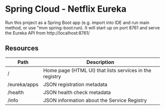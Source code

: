 # Spring Cloud - Netflix Eureka

Run this project as a Spring Boot app (e.g. import into IDE and run main method, or use "mvn spring-boot:run). 
It will start up on port 8761 and serve the Eureka API from http://localhost:8761/

## Resources

| Path             | Description  |
|------------------|--------------|
| /                        | Home page (HTML UI) that lists services in the registry |
| /eureka/apps         | JSON registration metadata |
| /health         | JSON health check metadata |
| /info         | JSON information about the Service Registry |
